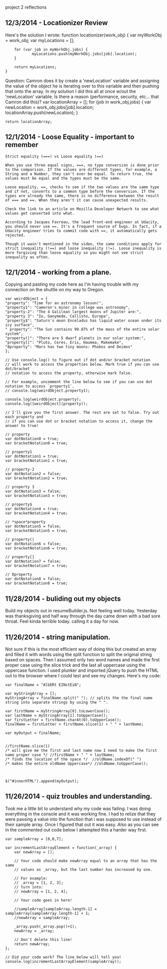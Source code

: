 project 2 reflections

## 12/3/2014 - Locationizer Review
Here's the solution I wrote:
	function locationizer(work_obj) {
	    var myWorkObj = work_obj;
	    var myLocations = [];
	    
	    for (var job in myWorkObj.jobs) {
	            myLocations.push(myWorkObj.jobs[job].location);
	    }
	    
	    return myLocations;
	}
Question: Camron does it by create a 'newLocation' variable and assigning the value of the object he is iterating over to this variable and then pushing that onto the array.  In my solution I did this all at once w/out the 'newLocation' variable.  Is there a reason (performance, security, etc... that Camron did this)?
	var locationArray = [];
	for (job in work_obj.jobs) {
		var newLocation = work_obj.jobs[job].location;
		locationArray.push(newLocation);
	}

	return locationArray;

## 12/1/2014 - Loose Equality - important to remember

	Strict equality (===) vs Loose equality (==)

	When you use three equal signs, ===, no type conversion is done prior to the comparison. If the values are different types, for example, a String and a Number, they can't ever be equal. To return true, the values must be equal and the types must be the same.

	Loose equality, ==, checks to see if the two values are the same type and if not, converts to a common type before the conversion. If the types are already the same, there is no difference between the result of === and ==. When they aren't it can cause unexpected results.

	Check the link to an article on Mozilla Developer Network to see what values get converted into what.

	According to Jacques Favreau, the lead front-end engineer at Udacity, you should never use ==. It's a frequent source of bugs. In fact, if a Udacity engineer tries to commit code with ==, it automatically gets rejected.

	Though it wasn't mentioned in the video, the same conditions apply for strict inequality (!==) and loose inequality (!=). Loose inequality is more forgiving than loose equality so you might not see strict inequality as often.

## 12/1/2014 - working from a plane.  
Copying and pasting my code here as I'm having trouble with my connection on the shuttle on my way to Oregon.  

	var weirdObject = {
    "property": "Time for an astronomy lesson!",
    "property1": "Cameron's minor in college was astronomy",
    "property-2": "The 4 Galilean largest moons of Jupiter are:",
    "property 3": "Io, Ganymede, Callisto, Europa",
    "property$": "Saturn's moon Enceladus has liquid water ocean under its icy surface",
    " property": "The Sun contains 99.87% of the mass of the entire solar system",
    "property()": "There are 5 dwarf planets in our solar system:",
    "property[]": "Pluto, Ceres, Eris, Haumea, Makemake",
    "8property": "Mars has two tiny moons: Phobos and Deimos"
	};

	// Use console.log() to figure out if dot and/or bracket notation
	// will work to access the properties below. Mark true if you can use dot/bracket
	// notation to access the property, otherwise mark false.

	// For example, uncomment the line below to see if you can use dot notation to access `property1`.
	// console.log(weirdObject.property1);

	console.log(weirdObject.property);
	console.log([weirdObject](property));

	// I'll give you the first answer. The rest are set to false. Try out each property and
	// if you can use dot or bracket notation to access it, change the answer to true!

	// property
	var dotNotation0 = true;
	var bracketNotation0 = true;

	// property1
	var dotNotation1 = true;
	var bracketNotation1 = true;

	// property-2
	var dotNotation2 = false;
	var bracketNotation2 = true;

	// property 3
	var dotNotation3 = false;
	var bracketNotation3 = true;

	// property$
	var dotNotation4 = true;
	var bracketNotation4 = true;

	// *space*property
	var dotNotation5 = false;
	var bracketNotation5 = true;

	// property()
	var dotNotation6 = false;
	var bracketNotation6 = true;

	// property[]
	var dotNotation7 = false;
	var bracketNotation7 = true;

	// 8property
	var dotNotation8 = false;
	var bracketNotation8 = true;

## 11/28/2014 - buliding out my objects
Build my objects out in resumeBuilder.js.  Not feeling well today.  Yesterday was thanksgiving and half way through the day came down with a bad sore throat.  Feel kinda terrible today.  calling it a day for now. 

## 11/26/2014 - string manipulation.  
Not sure if this is the most efficient way of doing this but created an array and filled it with words using the split function to split the original string based on spaces.  Then I assumed only two word names and made the first proper case using the slice trick and the last all uppercase using the uppercase function.  I used plunker and imported jQuery to push the HTML out to the browser where I could test and see my changes.  Here's my code: 

	var finalName = "AlbERt EINstEiN";

	var myStringArray = [];
	myStringArray = finalName.split(" "); // splits the the final name string into separate strings by using the " ".

	var firstName = myStringArray[0].toLowerCase();
	var lastName = myStringArray[1].toUpperCase();
	var firstLetter = firstName.charAt(0).toUpperCase();
	finalName = firstLetter + firstName.slice(1) + " " + lastName;

	var myOutput = finalName;


	//firstName.slice(1)
	/* will give me the first and last name now I need to make the first name proper case */ //firstName + " " + lastName;
	/* finds the location of the space */  //oldName.indexOf(" ")
	/* makes the entire oldName Uppercase*/ //oldName.toUpperCase();



	$("#innerHTML").append(myOutput);

## 11/26/2014 - quiz troubles and understanding. 
Took me a little bit to understand why my code was failing.  I was doing everything in the console and it was working fine.  I had to relize that they were passing a value into the function that i was supposed to use instead of their sample array.  Once I figured that out it was easy.  Also as you can see in the commented out code below I attempted this a harder way first.  

	var sampleArray = [0,0,7];

	var incrementLastArrayElement = function(_array) {
	    var newArray = [];
	   
	    // Your code should make newArray equal to an array that has the same
	    // values as _array, but the last number has increased by one.
	    
	    // For example:
	    // _array = [1, 2, 3];
	    // turn into:
	    // newArray = [1, 2, 4];
	    
	    // Your code goes in here!
	    
	    //sampleArray[sampleArray.length-1] = sampleArray[sampleArray.length-1] + 1;
	    //newArray = sampleArray;
	    
	    _array.push(_array.pop()+1);
	    newArray = _array;
	    
	    // Don't delete this line!
	    return newArray;
	};

	// Did your code work? The line below will tell you!
	console.log(incrementLastArrayElement(sampleArray));


